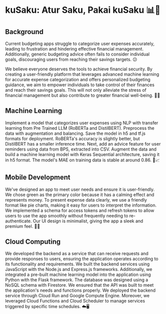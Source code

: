# kuSaku: Atur Saku, Pakai kuSaku 📊💸

## Background

Current budgeting apps struggle to categorize user expenses accurately, leading to frustration and hindering effective financial management. Additionally, generic budgeting advice often fails to consider individual goals, discouraging users from reaching their savings targets. 😕

We believe everyone deserves the tools to achieve financial security. By creating a user-friendly platform that leverages advanced machine learning for accurate expense categorization and offers personalized budgeting guidance, we aim to empower individuals to take control of their finances and reach their savings goals. This will not only alleviate the stress of financial management but also contribute to greater financial well-being. 💪✨

## Machine Learning

Implement a model that categorizes user expenses using NLP with transfer learning from Pre Trained LLM (RoBERTa and DistilBERT). Preprocess the data with augmentation and balancing. Save the model in h5 and tf.js formats for deployment. RoBERTa's accuracy is slightly better, but DistilBERT has a smaller inference time. Next, add an advice feature for user reminders using data from BPS, extracted into CSV. Augment the data and build a machine learning model with Keras Sequential architecture, saving it in h5 format. The model's MAE on training data is stable at around 0.86. 🤖📈

## Mobile Development

We've designed an app to meet user needs and ensure it is user-friendly. We chose green as the primary color because it has a calming effect and represents money. To present expense data clearly, we use a friendly format like pie charts, making it easy for users to interpret the information. We implemented a schema for access tokens and refresh tokens to allow users to use the app smoothly without frequently needing to re-authenticate. Our UI design is minimalist, giving the app a sleek and premium feel. 📱💚

## Cloud Computing

We developed the backend as a service that can receive requests and provide responses to users, ensuring the application operates according to its functionality and requirements. We built the backend services using JavaScript with the Node.js and Express.js frameworks. Additionally, we integrated a pre-built machine learning model into the application using Python with the Flask framework. The database was designed using a NoSQL schema with Firestore. We ensured that the API was built to meet the application's needs and functions properly. We deployed the backend service through Cloud Run and Google Compute Engine. Moreover, we leveraged Cloud Functions and Cloud Scheduler to manage services triggered by specific time schedules. ☁️🖥️

